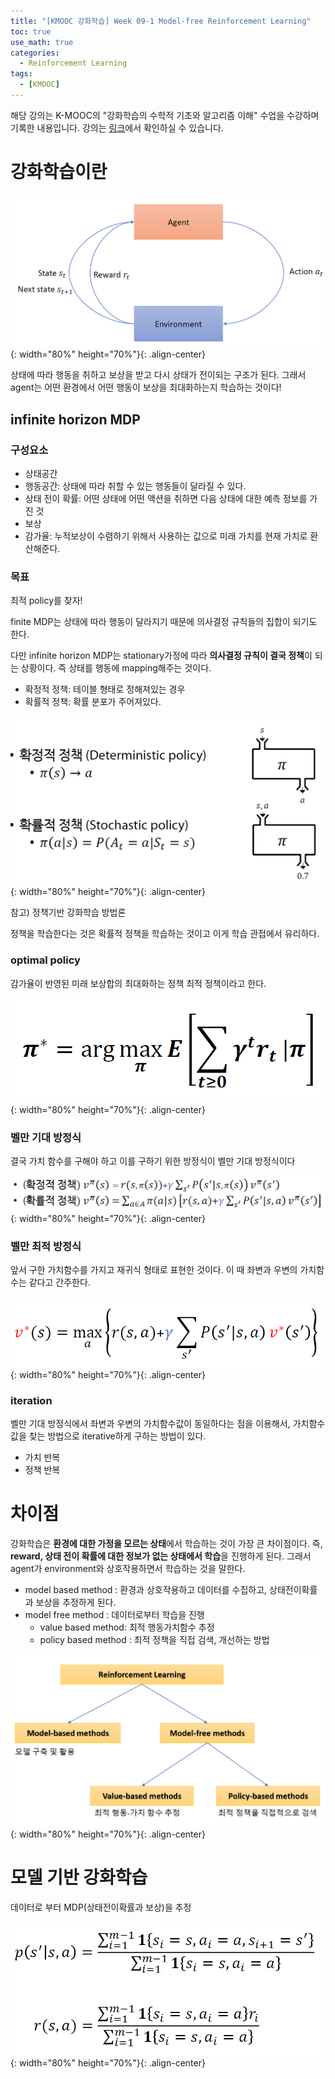 ```yaml
---
title: "[KMOOC 강화학습] Week 09-1 Model-free Reinforcement Learning"
toc: true
use_math: true
categories:
  - Reinforcement Learning
tags:
  - [KMOOC]
---
```


해당 강의는 K-MOOC의 "강화학습의 수학적 기초와 알고리즘 이해" 수업을 수강하며 기록한 내용입니다. 강의는 [링크](http://www.kmooc.kr/courses/course-v1:KoreaUnivK+ku_ai_002+2020_A44/course/)에서 확인하실 수 있습니다.

# 강화학습이란

![사진](/assets/images/RL/w09-01-01.PNG){: width="80%" height="70%"}{: .align-center}

상태에 따라 행동을 취하고 보상을 받고 다시 상태가 전이되는 구조가 된다. 그래서 agent는 어떤 환경에서 어떤 행동이 보상을 최대화하는지 학습하는 것이다!

## infinite horizon MDP

### 구성요소

- 상태공간
- 행동공간: 상태에 따라 취할 수 있는 행동들이 달라질 수 있다.
- 상태 전이 확률: 어떤 상태에 어떤 액션을 취하면 다음 상태에 대한 예측 정보를 가진 것
- 보상
- 감가율: 누적보상이 수렴하기 위해서 사용하는 값으로 미래 가치를 현재 가치로 환산해준다.

### 목표

최적 policy를 찾자!

finite MDP는 상태에 따라 행동이 달라지기 때문에 의사결정 규칙들의 집합이 되기도 한다.

다만 infinite horizon MDP는 stationary가정에 따라 **의사결정 규칙이 결국 정책**이 되는 상황이다. 즉 상태를 행동에 mapping해주는 것이다. 

- 확정적 정책: 테이블 형태로 정해져있는 경우
- 확률적 정책: 확률 분포가 주어져있다.

![사진](/assets/images/RL/w09-01-02.PNG){: width="80%" height="70%"}{: .align-center}

참고) 정책기반 강화학습 방법론

정책을 학습한다는 것은 확률적 정책을 학습하는 것이고 이게 학습 관접에서 유리하다.

### optimal policy

감가율이 반영된 미래 보상합의 최대화하는 정책 최적 정책이라고 한다.

![사진](/assets/images/RL/w09-01-03.PNG){: width="80%" height="70%"}{: .align-center}

### 벨만 기대 방정식

결국 가치 함수를 구해야 하고 이를 구하기 위한 방정식이 벨만 기대 방정식이다

![사진](/assets/images/RL/w09-01-04.PNG){: width="80%" height="70%"}{: .align-center}

### 벨만 최적 방정식

앞서 구한 가치함수를 가지고 재귀식 형태로 표현한 것이다. 이 때 좌변과 우변의 가치함수는 같다고 간주한다.

![사진](/assets/images/RL/w09-01-05.PNG){: width="80%" height="70%"}{: .align-center}

### iteration

벨만 기대 방정식에서 좌변과 우변의 가치함수값이 동일하다는 점을 이용해서, 가치함수값을 찾는 방법으로 iterative하게 구하는 방법이 있다.

- 가치 반복
- 정책 반복

# 차이점

강화학습은 **환경에 대한 가정을 모르는 상태**에서 학습하는 것이 가장 큰 차이점이다. 즉, **reward, 상태 전이 확률에 대한 정보가 없는 상태에서 학습**을 진행하게 된다. 그래서agent가 environment와 상호작용하면서 학습하는 것을 말한다.

- model based method : 환경과 상호작용하고 데이터를 수집하고, 상태전이확률과 보상을 추정하게 된다.
- model free method : 데이터로부터 학습을 진행
  - value based method: 최적 행동가치함수 추정
  - policy based method : 최적 정책을 직접 검색, 개선하는 방법

![사진](/assets/images/RL/w09-01-06.PNG){: width="80%" height="70%"}{: .align-center}

# 모델 기반 강화학습

데이터로 부터 MDP(상태전이확률과 보상)을 추정

![사진](/assets/images/RL/w09-01-07.PNG){: width="80%" height="70%"}{: .align-center}